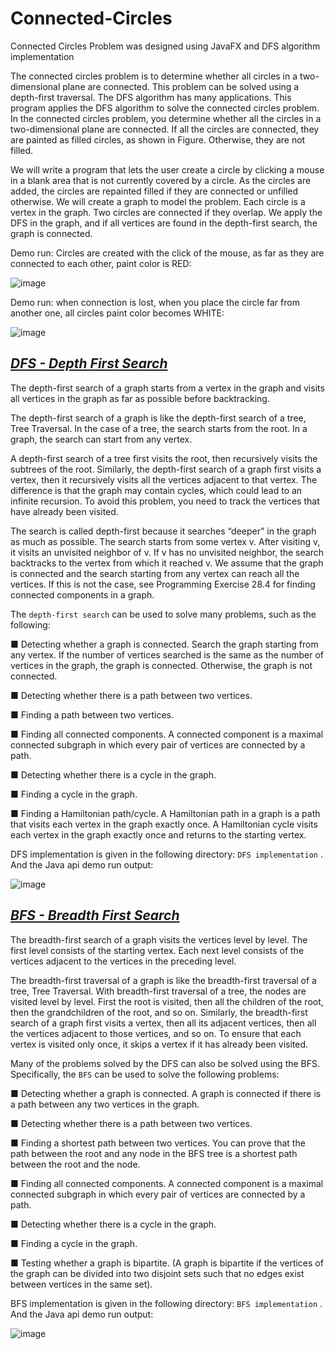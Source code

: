# Connected-Circles
Connected Circles Problem was designed using JavaFX and DFS algorithm implementation 

The connected circles problem is to determine whether all circles in a two-dimensional plane are connected. This problem can be solved using a depth-first traversal.
The DFS algorithm has many applications. This program applies the DFS algorithm to solve the connected circles problem. In the connected circles problem, you determine whether all the circles in a two-dimensional plane are connected. If all the circles are connected, they are painted as filled circles, as shown in Figure. Otherwise, they are not filled.

We will write a program that lets the user create a circle by clicking a mouse in a blank area that is not currently covered by a circle. As the circles are added, the circles are repainted filled if they are connected or unfilled otherwise. We will create a graph to model the problem. Each circle is a vertex in the graph. Two
circles are connected if they overlap. We apply the DFS in the graph, and if all vertices are found in the depth-first search, the graph is connected.

Demo run: Circles are created with the click of the mouse, as far as they are connected to each other, paint color is RED:

![image](https://user-images.githubusercontent.com/24220136/233263156-4370e336-6e4e-4f6d-9885-0cfe337271bb.png)

Demo run: when connection is lost, when you place the circle far from another one, all circles paint color becomes WHITE:

![image](https://user-images.githubusercontent.com/24220136/233263279-ea4b9208-2f24-40a5-b4a8-0e3d3606d257.png)

*[DFS - Depth First Search](https://en.wikipedia.org/wiki/Depth-first_search)*
------------------

The depth-first search of a graph starts from a vertex in the graph and visits all vertices in the graph as far as possible before backtracking. 

The depth-first search of a graph is like the depth-first search of a tree, Tree Traversal. In the case of a tree, the search starts from the root. In a graph, the search can
start from any vertex.

A depth-first search of a tree first visits the root, then recursively visits the subtrees of the root. Similarly, the depth-first search of a graph first visits a vertex, then it recursively visits all the vertices adjacent to that vertex. The difference is that the graph may contain cycles,
which could lead to an infinite recursion. To avoid this problem, you need to track the vertices that have already been visited.

The search is called depth-first because it searches “deeper” in the graph as much as possible. The search starts from some vertex v. After visiting v, it visits an unvisited neighbor of v. If v has no unvisited neighbor, the search backtracks to the vertex from which it reached v. We assume that the graph is connected and the search starting from any vertex can reach all the vertices. If this is not the case, see Programming Exercise 28.4 for finding connected components in a graph. 

The `depth-first search` can be used to solve many problems, such as the following:

 ■ Detecting whether a graph is connected. Search the graph starting from any vertex. If the number of vertices searched is the same as the number of vertices in the graph,
the graph is connected. Otherwise, the graph is not connected.

 ■ Detecting whether there is a path between two vertices.
 
 ■ Finding a path between two vertices.
 
 ■ Finding all connected components. A connected component is a maximal connected subgraph in which every pair of vertices are connected by a path.
 
 ■ Detecting whether there is a cycle in the graph.
 
 ■ Finding a cycle in the graph.
 
 ■ Finding a Hamiltonian path/cycle. A Hamiltonian path in a graph is a path that visits each vertex in the graph exactly once. A Hamiltonian cycle visits each vertex in the
graph exactly once and returns to the starting vertex. 

DFS implementation is given in the following directory: `DFS implementation` . And the Java api demo run output:

![image](https://user-images.githubusercontent.com/24220136/233265893-e3922aef-ea6d-4a3f-86d4-cd2246f94712.png)

*[BFS - Breadth First Search](https://en.wikipedia.org/wiki/Breadth-first_search)*
------------------

The breadth-first search of a graph visits the vertices level by level. The first level consists of the starting vertex. Each next level consists of the vertices adjacent to the vertices in the preceding level.
 
The breadth-first traversal of a graph is like the breadth-first traversal of a tree, Tree Traversal. With breadth-first traversal of a tree, the nodes are visited
level by level. First the root is visited, then all the children of the root, then the grandchildren of the root, and so on. Similarly, the breadth-first search of a graph first visits a vertex, then all its adjacent vertices, then all the vertices adjacent to those vertices, and so on. To ensure that each vertex is visited only once, it skips a vertex if it has already been visited.

Many of the problems solved by the DFS can also be solved using the BFS. Specifically, the `BFS` can be used to solve the following problems:
 
 ■ Detecting whether a graph is connected. A graph is connected if there is a path between any two vertices in the graph.
 
 ■ Detecting whether there is a path between two vertices. 
 
 ■ Finding a shortest path between two vertices. You can prove that the path between the root and any node in the BFS tree is a shortest path between the root and the node. 
 
 ■ Finding all connected components. A connected component is a maximal connected subgraph in which every pair of vertices are connected by a path.
 
 ■ Detecting whether there is a cycle in the graph.
 
 ■ Finding a cycle in the graph.
 
 ■ Testing whether a graph is bipartite. (A graph is bipartite if the vertices of the graph can be divided into two disjoint sets such that no edges exist between vertices in the same set).

BFS implementation is given in the following directory: `BFS implementation` . And the Java api demo run output:

![image](https://user-images.githubusercontent.com/24220136/233268852-7b8c5786-65f4-4d2c-8b74-f25bd72ce3fc.png)


